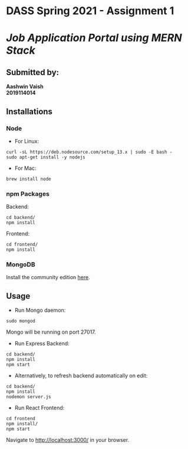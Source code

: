 # DASS Spring 2021 - Assignment 1 
# *Job Application Portal using MERN Stack*

## Submitted by:  

**Aashwin Vaish**  
**2019114014**  

## Installations

### Node

* For Linux:
```
curl -sL https://deb.nodesource.com/setup_13.x | sudo -E bash -
sudo apt-get install -y nodejs
```

* For Mac:
```
brew install node
```

### npm Packages

Backend: 
```
cd backend/
npm install
```
Frontend:  
```
cd frontend/
npm install
```

### MongoDB

Install the community edition [here](https://docs.mongodb.com/manual/installation/#mongodb-community-edition-installation-tutorials).


## Usage

* Run Mongo daemon:
```
sudo mongod
```
Mongo will be running on port 27017.


* Run Express Backend:
```
cd backend/
npm install
npm start
```

* Alternatively, to refresh backend automatically on edit: 
```
cd backend/
npm install
nodemon server.js
```

* Run React Frontend:
```
cd frontend
npm install/
npm start
```

Navigate to [http://localhost:3000/](http://localhost:3000/) in your browser.
